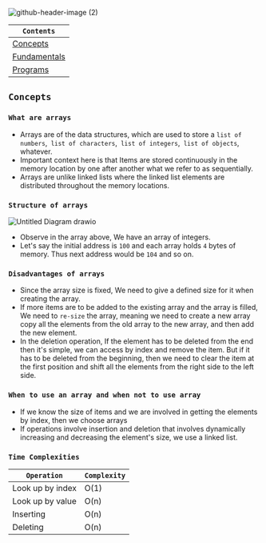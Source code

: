 ![github-header-image (2)](https://github.com/devrath/studious-ds-adventure/assets/1456191/63bd8e8f-1f7d-4148-aefd-5230ab4605df)


<div align="center">
  
| `Contents` |
| ---------- |
| [Concepts]() |
| [Fundamentals]() |
| [Programs](https://github.com/devrath/studious-ds-adventure/tree/main/collection/Arrays/Programs) |

</div>


## `Concepts`

### `What are arrays`
* Arrays are of the data structures, which are used to store a `list of numbers`,` list of characters`,` list of integers`,` list of objects`, whatever.
* Important context here is that Items are stored continuously in the memory location by one after another what we refer to as sequentially.
* Arrays are unlike linked lists where the linked list elements are distributed throughout the memory locations.

### `Structure of arrays`
![Untitled Diagram drawio](https://github.com/devrath/studious-ds-adventure/assets/1456191/052dfa49-5536-4e0c-9ffd-e175f54ecb55)
* Observe in the array above, We have an array of integers.
* Let's say the initial address is `100` and each array holds `4` bytes of memory. Thus next address would be `104` and so on.

### `Disadvantages of arrays`
* Since the array size is fixed, We need to give a defined size for it when creating the array.
* If more items are to be added to the existing array and the array is filled, We need to `re-size` the array, meaning we need to create a new array copy all the elements from the old array to the new array, and then add the new element.
* In the deletion operation, If the element has to be deleted from the end then it's simple, we can access by index and remove the item. But if it has to be deleted from the beginning, then we need to clear the item at the first position and shift all the elements from the right side to the left side.

### `When to use an array and when not to use array`
* If we know the size of items and we are involved in getting the elements by index, then we choose arrays
* If operations involve insertion and deletion that involves dynamically increasing and decreasing the element's size, we use a linked list.

### `Time Complexities`
| `Operation` | `Complexity` |
| ----------- | ------------ |
| Look up by index | O(1) |
| Look up by value | O(n) |
| Inserting        | O(n) |
| Deleting         | O(n) |












